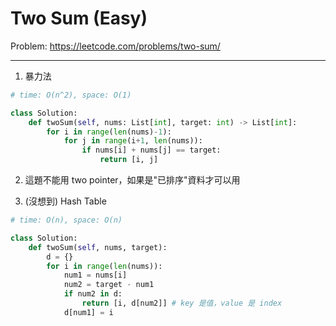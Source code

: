 Two Sum (Easy)
===

Problem: https://leetcode.com/problems/two-sum/

---

1. 暴力法
```python
# time: O(n^2), space: O(1)

class Solution:
    def twoSum(self, nums: List[int], target: int) -> List[int]:
        for i in range(len(nums)-1):
            for j in range(i+1, len(nums)):
                if nums[i] + nums[j] == target:
                    return [i, j]
```

2. 這題不能用 two pointer，如果是"已排序"資料才可以用

3. (沒想到) Hash Table
```python
# time: O(n), space: O(n)

class Solution:
    def twoSum(self, nums, target):
        d = {}
        for i in range(len(nums)):
            num1 = nums[i]
            num2 = target - num1
            if num2 in d:
                return [i, d[num2]] # key 是值，value 是 index
            d[num1] = i 
```

